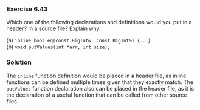 ### Exercise 6.43

Which one of the following declarations and definitions would you put in a
header? In a source file? Explain why.

(a) `inline bool eq(const BigInt&, const BigInt&) {...}`  
(b) `void putValues(int *arr, int size);`

### Solution

The `inline` function definition would be placed in a header file, as inline
functions can be defined multiple times given that they exactly match. The
`putValues` function declaration also can be placed in the header file, as it is
the declaration of a useful function that can be called from other source files.
